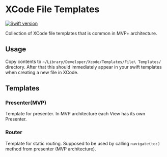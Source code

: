 # XCode File Templates

[![Swift version](https://img.shields.io/badge/swift-4.0-green.svg)](#swift_version)

Collection of XCode file templates that is common in MVP+ architecture.

## Usage

Copy contents to `~/Library/Developer/Xcode/Templates/File\ Templates/` directory. After that this should immediately appear in your swift templates when creating a new file in XCode.

## Templates


### Presenter(MVP)

Template for presenter. 
In MVP architecture each View has its own Presenter.

### Router

Template for static routing. 
Supposed to be used by calling `navigate(to:)` method from presenter (MVP architecture). 





